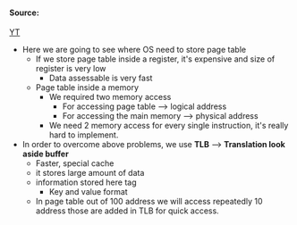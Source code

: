 #### Source:
[YT](https://www.youtube.com/watch?v=j0IqYWyBAKE&list=PLXj4XH7LcRfDrdQuJTHIPmKMpa7eYVaPm&index=54)

* Here we are going to see where OS need to store page table
	* If we store page table inside a register, it's expensive and size of register is very low
		* Data assessable is very fast
	* Page table inside a memory
		* We required two memory access
			* For accessing page table --> logical address
			* For accessing the main memory --> physical address
		* We need 2 memory access for every single instruction, it's really hard to implement.
* In order to overcome above problems, we use **TLB** --> **Translation look aside buffer**
	* Faster, special cache
	* it stores large amount of data
	* information stored here tag
		* Key and value format
	* In page table out of 100 address we will access repeatedly 10 address those are added in TLB for quick access.